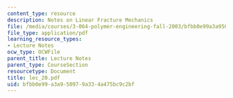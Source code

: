 ```yaml
---
content_type: resource
description: Notes on Linear Fracture Mechanics
file: /media/courses/3-064-polymer-engineering-fall-2003/bfbb0e99a3a950979a334a475bc9c2bf_lec_20.pdf
file_type: application/pdf
learning_resource_types:
- Lecture Notes
ocw_type: OCWFile
parent_title: Lecture Notes
parent_type: CourseSection
resourcetype: Document
title: lec_20.pdf
uid: bfbb0e99-a3a9-5097-9a33-4a475bc9c2bf
---
```


